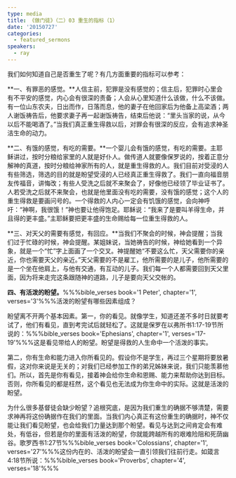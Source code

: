```yaml
---
type: media
title: 《做门徒》（二）03 重生的指标（1）
date: '20150727'
categories:
  - featured_sermons
speakers:
  - ray
---
```

我们如何知道自己是否重生了呢？有几方面重要的指标可以参考：

**一、有罪恶的感觉。**人信主前，犯罪是没有感觉的；信主后，犯罪时心里会有不平安的感觉，内心会有很深的责备；人会从心里知道什么该做，什么不该做。有一位山东农夫，日出而作，日落而息，他的妻子在他回家后为他备上高梁酒；两人谢饭祷告后，他要求妻子再一起谢饭祷告，结束后他说：“里头当家的说，从今以后不能喝酒了。”当我们真正重生得救以后，对罪会有很深的反应，会有追求神圣洁生命的动力。

**二、有饿的感觉，有吃的需要。**一个婴儿会有饿的感觉，有吃的需要。主耶稣讲过，按时分粮给家里的人就是好仆人。做传道人就要像保罗说的，按着正意分解神的真道，按时分粮给神家所有的人，就是重生得救的人。我们目前对受浸的人有些筛选，筛选的目的就是盼望受浸的人已经真正重生得救了。我们一直向福音朋友传福音，讲悔改；有些人受洗之后就不来聚会了，好像他已经领了毕业证书了。人若受洗之后就不来聚会，也就是他里面没有吃的需要，没有饿的感觉；这个人的重生得救是要画问号的。一个得救的人内心一定会有饥饿的感觉，会向神呼吁：“神啊，我很饿！”神也要让他得饱足。耶稣说：“我来了是要叫羊得生命，并且得的更丰盛。”主耶稣要把更丰盛的生命赐给每一位重生得救的人。

**三、对天父的需要有感觉，有回应。**当我们不聚会的时候，神会提醒；当我们过于忙碌的时候，神会提醒。某姐妹说，当她祷告的时候，神给她看到一个异象，就是一个“忙”字上面画了一个交叉。神提醒她“不要这么忙，天父需要你的亲近，你也需要天父的亲近。”天父需要的不是雇工，他所需要的是儿子，他所需要的是一个坐在他肩上，与他有交通，有互动的儿子。我们每一个人都需要回到天父里面，因为将来走完这条跟随神的道路，儿子是要向天父交帐的。

**四、有活泼的盼望。**%%%bible_verses book='1 Peter', chapter='1', verses='3'%%%活泼的盼望有哪些因素组成？

盼望离不开两个基本因素。第一，你的看见。就像学生，知道还差不多时日就要考试了，他们有看见，直到考完试后就轻松了。这就是保罗在以弗所书1:17-19节所说的：%%%bible_verses book='Ephesians', chapter='1', verses='17-19'%%%这是看见带给人的盼望。盼望是得救的人生命中一个活泼的事实。

第二，你有生命和能力进入你所看见的。假设你不是学生，再过三个星期将要放暑假，这对你来说是无关的；对我们已经参加工作的弟兄姊妹来说，我们只能羡慕他们。所以，首先是你有看见，接着神会给你生命和恩赐、能力来帮助你达到目标。否则，你所看见的都是枉然，这个看见也无法成为你生命中的实际。这就是活泼的盼望。

为什么很多基督徒会缺少盼望？追根究底，是因为我们重生的确据不够清楚，需要求神再将这份确据作在我们的里面。当我们内心真正有这份重生的确据时，神不仅能让我们看见盼望，也会给我们力量达到那个盼望。看见与达到之间肯定会有难处，有低谷，但若是你的里面有活泼的盼望，你就能跨越所有的艰难险阻和死荫幽谷。歌罗西书1:27节%%%bible_verses book='Colossians', chapter='1', verses='27'%%%这份内在的、活泼的盼望会一直引领我们往前行走。如箴言4:18节所说：%%%bible_verses book='Proverbs', chapter='4', verses='18'%%%
